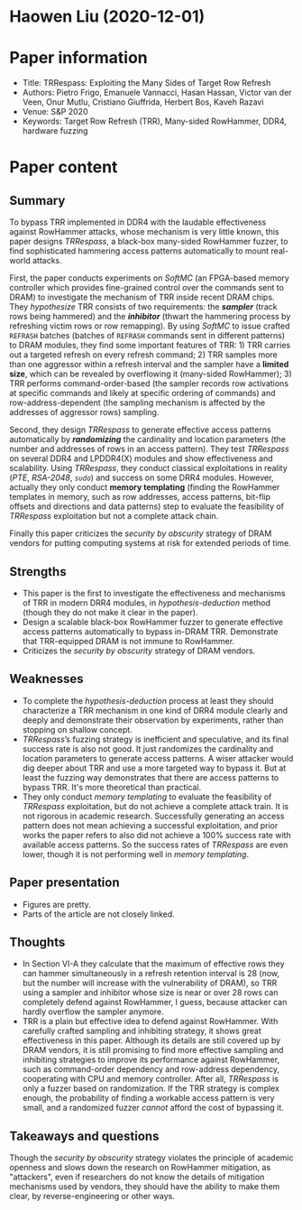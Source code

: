 # Haowen Liu (2020-12-01)

# Paper information

- Title: TRRespass: Exploiting the Many Sides of Target Row Refresh
- Authors: Pietro Frigo, Emanuele Vannacci, Hasan Hassan, Victor van der Veen, Onur Mutlu, Cristiano Giuffrida, Herbert Bos, Kaveh Razavi
- Venue: S&P 2020
- Keywords: Target Row Refresh (TRR), Many-sided RowHammer, DDR4, hardware fuzzing

# Paper content

## Summary

To bypass TRR implemented in DDR4 with the laudable effectiveness against RowHammer attacks, whose mechanism is very little known, this paper designs *TRRespass*, a black-box many-sided RowHammer fuzzer, to find sophisticated hammering access patterns automatically to mount real-world attacks.

First, the paper conducts experiments on *SoftMC* (an FPGA-based memory controller which provides fine-grained control over the commands sent to DRAM) to investigate the mechanism of TRR inside recent DRAM chips. They *hypothesize* TRR consists of two requirements: the ***sampler*** (track rows being hammered) and the ***inhibitor*** (thwart the hammering process by refreshing victim rows or row remapping). By using *SoftMC* to issue crafted `REFRASH` batches (batches of `REFRASH` commands sent in different patterns) to DRAM modules, they find some important features of TRR: 1) TRR carries out a targeted refresh on every refresh command; 2) TRR samples more than one aggressor within a refresh interval and the sampler have a **limited size**, which can be revealed by overflowing it (many-sided RowHammer); 3) TRR performs command-order-based (the sampler records row activations at specific commands and likely at specific ordering of commands) and row-address-dependent (the sampling mechanism is affected by the addresses of aggressor rows) sampling.

Second, they design *TRRespass* to generate effective access patterns automatically by ***randomizing*** the cardinality and location parameters (the number and addresses of rows in an access pattern). They test *TRRespass* on several DDR4 and LPDDR4(X) modules and show effectiveness and scalability. Using *TRRespass*, they conduct classical exploitations in reality (*PTE*, *RSA-2048*, *`sudo`*) and success on some DRR4 modules. However, actually they only conduct **memory templating** (finding the RowHammer templates in memory, such as row addresses, access patterns, bit-flip offsets and directions and data patterns) step to evaluate the feasibility of *TRRespass* exploitation but not a complete attack chain.

Finally this paper criticizes the *security by obscurity* strategy of DRAM vendors for putting computing systems at risk for extended periods of time.


## Strengths

- This paper is the first to investigate the effectiveness and mechanisms of TRR in modern DRR4 modules, in *hypothesis-deduction* method (though they do not make it clear in the paper).
- Design a scalable black-box RowHammer fuzzer to generate effective access patterns automatically to bypass in-DRAM TRR. Demonstrate that TRR-equipped DRAM is not immune to RowHammer.
- Criticizes the *security by obscurity* strategy of DRAM vendors.

## Weaknesses

- To complete the *hypothesis-deduction* process at least they should characterize a TRR mechanism in one kind of DRR4 module clearly and deeply and demonstrate their observation by experiments, rather than stopping on shallow concept.
- *TRRespass*’s fuzzing strategy is inefficient and speculative, and its final success rate is also not good. It just randomizes the cardinality and location parameters to generate access patterns. A wiser attacker would dig deeper about TRR and use a more targeted way to bypass it. But at least the fuzzing way demonstrates that there are access patterns to bypass TRR. It's more theoretical than practical.
- They only conduct *memory templating* to evaluate the feasibility of *TRRespass* exploitation, but do not achieve a complete attack train. It is not rigorous in academic research. Successfully generating an access pattern does not mean achieving a successful exploitation, and prior works the paper refers to also did not achieve a $100\%$ success rate with available access patterns. So the success rates of *TRRespass* are even lower, though it is not performing well in *memory templating*.

## Paper presentation

- Figures are pretty.
- Parts of the article are not closely linked.

## Thoughts
- In Section VI-A they calculate that the maximum of effective rows they can hammer simultaneously in a refresh retention interval is $28$ (now, but the number will increase with the vulnerability of DRAM), so TRR using a sampler and inhibitor whose size is near or over $28$ rows can completely defend against RowHammer, I guess, because attacker can hardly overflow the sampler anymore.
- TRR is a plain but effective idea to defend against RowHammer. With carefully crafted sampling and inhibiting strategy, it shows great effectiveness in this paper. Although its details are still covered up by DRAM vendors, it is still promising to find more effective sampling and inhibiting strategies to improve its performance against RowHammer, such as command-order dependency and row-address dependency, cooperating with CPU and memory controller. After all, *TRRespass* is only a fuzzer based on randomization. If the TRR strategy is complex enough, the probability of finding a workable access pattern is very small, and a randomized fuzzer *cannot* afford the cost of bypassing it.

## Takeaways and questions

Though the *security by obscurity* strategy violates the principle of academic openness and slows down the research on RowHammer mitigation, as "attackers", even if researchers do not know the details of mitigation mechanisms used by vendors, they should have the ability to make them clear, by reverse-engineering or other ways.